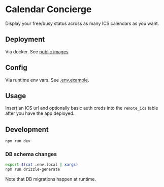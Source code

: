 # Calendar Concierge

Display your free/busy status across as many ICS calendars as you want.

## Deployment

Via docker. See [public images](https://gitlab.com/J4NS-R/calendar-concierge/container_registry)

## Config

Via runtime env vars. See [.env.example](.env.example).

## Usage

Insert an ICS url and optionally basic auth creds into the `remote_ics` table after you have the app deployed.

## Development

```sh
npm run dev
```

### DB schema changes

```sh
export $(cat .env.local | xargs)
npm run drizzle-generate
```

Note that DB migrations happen at runtime.
